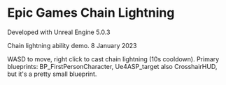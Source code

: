 # Epic Games Chain Lightning

Developed with Unreal Engine 5.0.3

Chain lightning ability demo. 8 January 2023

WASD to move, right click to cast chain lightning (10s cooldown). Primary blueprints: BP_FirstPersonCharacter, Ue4ASP_target
also CrosshairHUD, but it's a pretty small blueprint.
